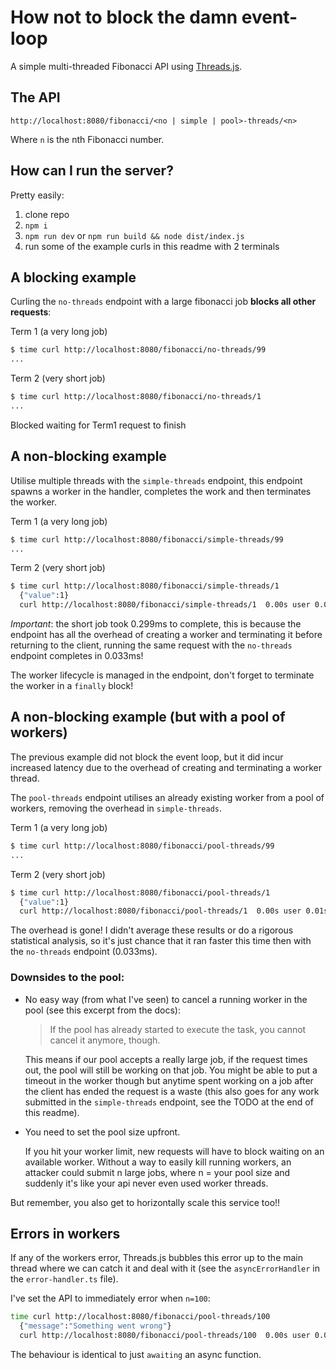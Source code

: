 # How not to block the damn event-loop

A simple multi-threaded Fibonacci API using [Threads.js](https://threads.js.org/).

## The API

```
http://localhost:8080/fibonacci/<no | simple | pool>-threads/<n>
```

Where `n` is the nth Fibonacci number.

## How can I run the server?

Pretty easily:

1. clone repo
1. `npm i`
1. `npm run dev` or `npm run build && node dist/index.js`
1. run some of the example curls in this readme with 2 terminals

## A blocking example

Curling the `no-threads` endpoint with a large fibonacci job **blocks all other requests**:

Term 1 (a very long job)

```bash
$ time curl http://localhost:8080/fibonacci/no-threads/99
...
```

Term 2 (very short job)

```bash
$ time curl http://localhost:8080/fibonacci/no-threads/1
...
```

Blocked waiting for Term1 request to finish

## A non-blocking example

Utilise multiple threads with the `simple-threads` endpoint, this endpoint spawns a worker in the handler, completes the work and then terminates the worker.

Term 1 (a very long job)

```bash
$ time curl http://localhost:8080/fibonacci/simple-threads/99
...
```

Term 2 (very short job)

```bash
$ time curl http://localhost:8080/fibonacci/simple-threads/1
  {"value":1}
  curl http://localhost:8080/fibonacci/simple-threads/1  0.00s user 0.01s system 3% cpu 0.299 total
```

_Important_: the short job took 0.299ms to complete, this is because the endpoint has all the overhead of creating a worker and terminating it before returning to the client, running the same request with the `no-threads` endpoint completes in 0.033ms!

The worker lifecycle is managed in the endpoint, don't forget to terminate the worker in a `finally` block!

## A non-blocking example (but with a pool of workers)

The previous example did not block the event loop, but it did incur increased latency due to the overhead of creating and terminating a worker thread.

The `pool-threads` endpoint utilises an already existing worker from a pool of workers, removing the overhead in `simple-threads`.

Term 1 (a very long job)

```bash
$ time curl http://localhost:8080/fibonacci/pool-threads/99
...
```

Term 2 (very short job)

```bash
$ time curl http://localhost:8080/fibonacci/pool-threads/1
  {"value":1}
  curl http://localhost:8080/fibonacci/pool-threads/1  0.00s user 0.01s system 46% cpu 0.025 total
```

The overhead is gone!
I didn't average these results or do a rigorous statistical analysis, so it's just chance that it ran faster this time then with the `no-threads` endpoint (0.033ms).

### Downsides to the pool:

- No easy way (from what I've seen) to cancel a running worker in the pool (see this excerpt from the docs):

  > If the pool has already started to execute the task, you cannot cancel it anymore, though.

  This means if our pool accepts a really large job, if the request times out, the pool will still be working on that job.
  You might be able to put a timeout in the worker though but anytime spent working on a job after the client has ended the request is a waste (this also goes for any work submitted in the `simple-threads` endpoint, see the TODO at the end of this readme).

- You need to set the pool size upfront.

  If you hit your worker limit, new requests will have to block waiting on an available worker.
  Without a way to easily kill running workers, an attacker could submit n large jobs, where n = your pool size and suddenly it's like your api never even used worker threads.

But remember, you also get to horizontally scale this service too!!

## Errors in workers

If any of the workers error, Threads.js bubbles this error up to the main thread where we can catch it and deal with it (see the `asyncErrorHandler` in the `error-handler.ts` file).

I've set the API to immediately error when `n=100`:

```bash
time curl http://localhost:8080/fibonacci/pool-threads/100
  {"message":"Something went wrong"}
  curl http://localhost:8080/fibonacci/pool-threads/100  0.00s user 0.01s system 55% cpu 0.022 total
```

The behaviour is identical to just `awaiting` an async function.
